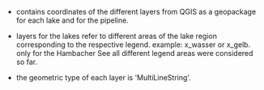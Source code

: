 * contains coordinates of the different layers from QGIS as a geopackage for each lake and for the pipeline. 
* layers for the lakes refer to different areas of the lake region corresponding to the respective legend. example: x_wasser or x_gelb. only for the Hambacher See all different legend areas were considered so far.

* the geometric type of each layer is 'MultiLineString'.
